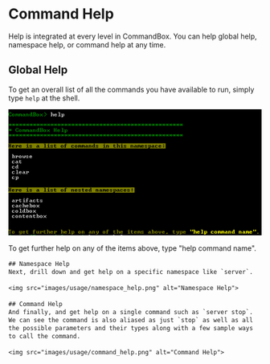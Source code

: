 # Command Help

Help is integrated at every level in CommandBox.  You can help global help, namespace help, or command help at any time.  

## Global Help

To get an overall list of all the commands you have available to run, simply type `help` at the shell.

<img src="images/usage/global_help.png" alt="Global Help">

To get further help on any of the items above, type "help command name".
```
## Namespace Help
Next, drill down and get help on a specific namespace like `server`.

<img src="images/usage/namespace_help.png" alt="Namespace Help">

## Command Help
And finally, and get help on a single command such as `server stop`.  We can see the command is also aliased as just `stop` as well as all the possible parameters and their types along with a few sample ways to call the command.

<img src="images/usage/command_help.png" alt="Command Help">








